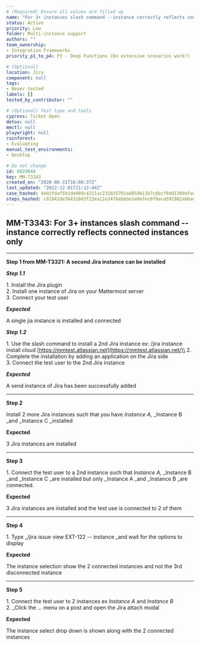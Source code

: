 ```yaml
---
# (Required) Ensure all values are filled up
name: "For 3+ instances slash command --instance correctly reflects connected instances only"
status: Active
priority: Low
folder: Multi-instance support
authors: ""
team_ownership:
- Integration Frameworks
priority_p1_to_p4: P3 - Deep Functions (Do extensive scenarios work?)

# (Optional)
location: Jira
component: null
tags:
- Never tested
labels: []
tested_by_contributor: ""

# (Optional) Test type and tools
cypress: Ticket Open
detox: null
mmctl: null
playwright: null
rainforest:
- Evaluating
manual_test_environments:
- Desktop

# Do not change
id: 6829044
key: MM-T3343
created_on: "2020-08-31T16:00:37Z"
last_updated: "2022-12-01T21:12:44Z"
case_hashed: 4e02fdaf5b1de009c4221ac231025701ad05db11b7c6bcf6dd1309afadc62a3756578a6a99e79b32c0af31fe45e3b2c9
steps_hashed: c81842de36431603f22ea11e347bebbbe1e0e7ec0f0aca591982ab6ad97518826ab1e13bd2512c8d792e6909cb06c800
---
```


<!-- (Auto-generated) Based on frontmatter's "key" and "name" -->

## MM-T3343: For 3+ instances slash command --instance correctly reflects connected instances only

---

**Step 1 from MM-T3321: A second Jira instance can be installed**

<!-- (Auto-generated) Note: Steps 1.1 to 1.2 should not be updated here. Instead, modify directly to the referenced MM-T3321 test case. -->

_**Step 1.1**_

1\. Install the Jira plugin\
2\. Install one instance of Jira on your Mattermost server\
3\. Connect your test user

_**Expected**_

A single jia instance is installed and connected

_**Step 1.2**_

1\. Use the slash command to install a 2nd Jira instance ex: /jira instance install cloud [https://mmtest.atlassian.net](https://mmtest.atlassian.net/)\
2\. Complete the installation by adding an application on the Jira side\
3\. Connect the test user to the 2nd Jira instance

_**Expected**_

A send instance of Jira has been successfully added

---

**Step 2**

Install 2 more Jira instances such that you have _Instance A,_ \_Instance B \_and \_Instance C \_installed

**Expected**

3 Jira instances are installed

---

**Step 3**

1\. Connect the test user to a 2nd instance such that _Instance A,_ \_Instance B \_and \_Instance C \_are installed but only \_Instance A \_and \_Instance B \_are connected.

**Expected**

3 Jira instances are installed and the test use is connected to 2 of them

---

**Step 4**

1\. Type \_/jira issue view EXT-122 -- instance \_and wait for the options to display

**Expected**

The instance selection show the 2 connected instances and not the 3rd disconnected instance

---

**Step 5**

1\. Connect the test user to 2 instances ex _Instance A_ and _Instance B_\
2\. \_Click the ... menu on a post and open the Jira attach modal

**Expected**

The instance select drop down is shown along with the 2 connected instances
